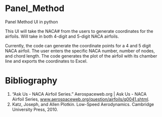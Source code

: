 # Panel_Method
 Panel Method UI in python
 
 This UI will take the NACA# from the users to generate coordinates for the airfoils. Will take in both 4-digit and 5-digit NACA airfoils.
 
 
 Currently, the code can generate the coordinate points for a 4 and 5 digit NACA airfoil. The user enters the specific NACA number,
 number of nodes, and chord length. The code generates the plot of the airfoil with its chamber line and exports the coordinates to Excel.

# Bibliography
1. “Ask Us - NACA Airfoil Series.” Aerospaceweb.org | Ask Us - NACA Airfoil Series, www.aerospaceweb.org/question/airfoils/q0041.shtml.
2. Katz, Joseph, and Allen Plotkin. Low-Speed Aerodynamics. Cambridge University Press, 2010.
